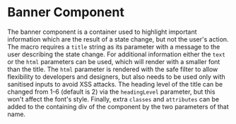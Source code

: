 # Banner Component

The banner component is a container used to highlight important information which are the result of a state change, but not the user's action. The macro requires a `title` string as its parameter with a message to the user describing the state change. For additional information either the `text` or the `html` parameters can be used, which will render with a smaller font than the title. The `html` parameter is rendered with the safe filter to allow flexibility to developers and designers, but also needs to be used only with sanitised inputs to avoid XSS attacks. The heading level of the title can be changed from 1-6 (default is 2) via the `headingLevel` parameter, but this won't affect the font's style. Finally, extra `classes` and `attributes` can be added to the containing div of the component by the two parameters of that name.
